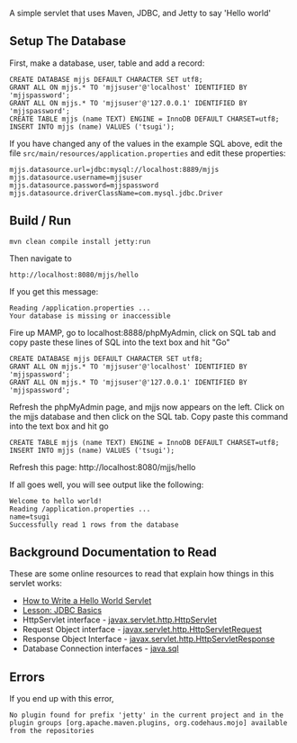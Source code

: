 
A simple servlet that uses Maven, JDBC, and Jetty to say 'Hello world'

Setup The Database
------------------

First, make a database, user, table and add a record:

    CREATE DATABASE mjjs DEFAULT CHARACTER SET utf8;
    GRANT ALL ON mjjs.* TO 'mjjsuser'@'localhost' IDENTIFIED BY 'mjjspassword';
    GRANT ALL ON mjjs.* TO 'mjjsuser'@'127.0.0.1' IDENTIFIED BY 'mjjspassword';
    CREATE TABLE mjjs (name TEXT) ENGINE = InnoDB DEFAULT CHARSET=utf8;
    INSERT INTO mjjs (name) VALUES ('tsugi');

If you have changed any of the values in the example SQL above, edit
the file `src/main/resources/application.properties` and edit these
properties:

    mjjs.datasource.url=jdbc:mysql://localhost:8889/mjjs
    mjjs.datasource.username=mjjsuser
    mjjs.datasource.password=mjjspassword
    mjjs.datasource.driverClassName=com.mysql.jdbc.Driver

Build / Run
-----------

    mvn clean compile install jetty:run

Then navigate to 

    http://localhost:8080/mjjs/hello

If you get this message:

    Reading /application.properties ...
    Your database is missing or inaccessible

Fire up MAMP, go to localhost:8888/phpMyAdmin, click on SQL tab and
copy paste these lines of SQL into the text box and hit "Go"

    CREATE DATABASE mjjs DEFAULT CHARACTER SET utf8;
    GRANT ALL ON mjjs.* TO 'mjjsuser'@'localhost' IDENTIFIED BY 'mjjspassword';
    GRANT ALL ON mjjs.* TO 'mjjsuser'@'127.0.0.1' IDENTIFIED BY 'mjjspassword';

Refresh the phpMyAdmin page, and mjjs now appears on the left.
Click on the mjjs database and then click on the SQL tab. 
Copy paste this command into the text box and hit go

    CREATE TABLE mjjs (name TEXT) ENGINE = InnoDB DEFAULT CHARSET=utf8;
    INSERT INTO mjjs (name) VALUES ('tsugi');

Refresh this page: http://localhost:8080/mjjs/hello

If all goes well, you will see output like the following:

    Welcome to hello world!
    Reading /application.properties ...
    name=tsugi
    Successfully read 1 rows from the database

    
Background Documentation to Read
--------------------------------

These are some online resources to read that explain how things in this servlet works:

* [How to Write a Hello World Servlet](http://stackoverflow.com/questions/18821227/how-to-write-hello-world-servlet-example)
* [Lesson: JDBC Basics](https://docs.oracle.com/javase/tutorial/jdbc/basics/)
* HttpServlet interface - [javax.servlet.http.HttpServlet](http://docs.oracle.com/javaee/6/api/javax/servlet/http/HttpServlet.html)
* Request Object interface - [javax.servlet.http.HttpServletRequest](http://docs.oracle.com/javaee/6/api/javax/servlet/http/HttpServletRequest.html)
* Response Object Interface - [javax.servlet.http.HttpServletResponse](http://docs.oracle.com/javaee/6/api/javax/servlet/http/HttpServletResponse.html)
* Database Connection interfaces - [java.sql](http://docs.oracle.com/javase/7/docs/api/java/sql/package-summary.html)


Errors
------

If you end up with this error, 

    No plugin found for prefix 'jetty' in the current project and in the
    plugin groups [org.apache.maven.plugins, org.codehaus.mojo] available
    from the repositories


